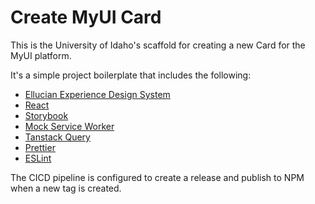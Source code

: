 # Create MyUI Card

This is the University of Idaho's scaffold for creating a new Card for the MyUI platform.

It's a simple project boilerplate that includes the following:

 - [Ellucian Experience Design System](https://path-designsystem.elluciancloud.com/#/)
 - [React](https://reactjs.org/)
 - [Storybook](https://storybook.js.org/)
 - [Mock Service Worker](https://mswjs.io/)
 - [Tanstack Query](https://tanstack.com/query/latest)
 - [Prettier](https://prettier.io/)
 - [ESLint](https://eslint.org/)

The CICD pipeline is configured to create a release and publish to NPM when a new tag is created.
